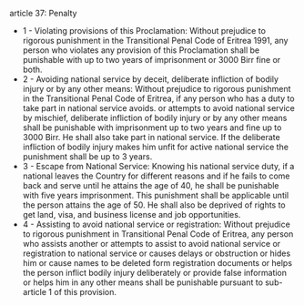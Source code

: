 article 37: Penalty

<ul>
			<li>1 - Violating provisions of this Proclamation: Without prejudice to rigorous punishment in the Transitional Penal Code of Eritrea 1991, any person who violates any provision of this Proclamation shall be punishable with up to two years of imprisonment or 3000 Birr fine or both. <ul>
			</ul></li>			<li>2 - Avoiding national service by deceit, deliberate infliction of bodily injury or by any other means: Without prejudice to rigorous punishment in the Transitional Penal Code of Eritrea, if any person who has a duty to take part in national service avoids. or attempts to avoid national service by mischief, deliberate infliction of bodily injury or by any other means shall be punishable with imprisonment up to two years and fine up to 3000 Birr. He shall also take part in national service. If the deliberate infliction of bodily injury makes him unfit for active national service the punishment shall be up to 3 years.<ul>
			</ul></li>			<li>3 - Escape from National Service: Knowing his national service duty, if a national leaves the Country for different reasons and if he fails to come back and serve until he attains the age of 40, he shall be punishable with five years imprisonment. This punishment shall be applicable until the person attains the age of 50. He shall also be deprived of rights to get land, visa, and business license and job opportunities. <ul>
			</ul></li>			<li>4 - Assisting to avoid national service or registration: Without prejudice to rigorous punishment in Transitional Penal Code of Eritrea, any person who assists another or attempts to assist to avoid national service or registration to national service or causes delays or obstruction or hides him or cause names to be deleted form registration documents or helps the person inflict bodily injury deliberately or provide false information or helps him in any other means shall be punishable pursuant to sub-article 1 of this provision. <ul>
			</ul></li></ul>